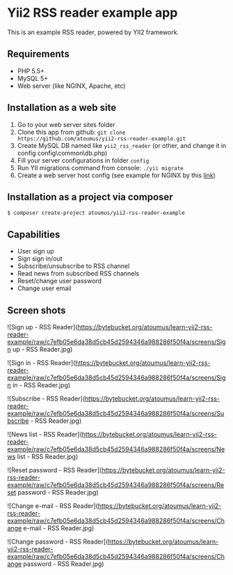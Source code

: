 # Yii2 RSS reader example app

This is an example RSS reader, powered by YII2 framework. 

## Requirements

- PHP 5.5+
- MySQL 5+
- Web server (like NGINX, Apache, etc)

## Installation as a web site

1. Go to your web server sites folder
1. Clone this app from github: `git clone https://github.com/atoumus/yii2-rss-reader-example.git`
1. Create MySQL DB named like `yii2_rss_reader` (or other, and change it in config config\common\db.php)
1. Fill your server configurations in folder `config`
1. Run YII migrations command from console: `./yii migrate`
1. Create a web server host config (see example for NGINX by this [link](https://raw.githubusercontent.com/atoumus/yii2-rss-reader-example/master/nginx-host-example))

## Installation as a project via composer

`$ composer create-project atoumus/yii2-rss-reader-example`

## Capabilities

- User sign up
- Sign sign in/out
- Subscribe/unsubscribe to RSS channel
- Read news from subscribed RSS channels
- Reset/change user password
- Change user email

## Screen shots

![Sign up - RSS Reader](https://bytebucket.org/atoumus/learn-yii2-rss-reader-example/raw/c7efb05e6da38d5cb45d2594346a988286f50f4a/screens/Sign up - RSS Reader.jpg)

![Sign in - RSS Reader](https://bytebucket.org/atoumus/learn-yii2-rss-reader-example/raw/c7efb05e6da38d5cb45d2594346a988286f50f4a/screens/Sign in - RSS Reader.jpg)

![Subscribe - RSS Reader](https://bytebucket.org/atoumus/learn-yii2-rss-reader-example/raw/c7efb05e6da38d5cb45d2594346a988286f50f4a/screens/Subscribe - RSS Reader.jpg)

![News list - RSS Reader](https://bytebucket.org/atoumus/learn-yii2-rss-reader-example/raw/c7efb05e6da38d5cb45d2594346a988286f50f4a/screens/News list - RSS Reader.jpg)

![Reset password - RSS Reader](https://bytebucket.org/atoumus/learn-yii2-rss-reader-example/raw/c7efb05e6da38d5cb45d2594346a988286f50f4a/screens/Reset password - RSS Reader.jpg)

![Change e-mail - RSS Reader](https://bytebucket.org/atoumus/learn-yii2-rss-reader-example/raw/c7efb05e6da38d5cb45d2594346a988286f50f4a/screens/Change e-mail - RSS Reader.jpg)

![Change password - RSS Reader](https://bytebucket.org/atoumus/learn-yii2-rss-reader-example/raw/c7efb05e6da38d5cb45d2594346a988286f50f4a/screens/Change password - RSS Reader.jpg)